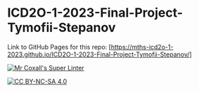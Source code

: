 # ICD2O-1-2023-Final-Project-Tymofii-Stepanov

Link to GitHub Pages for this repo: [https://mths-icd2o-1-2023.github.io/ICD2O-1-2023-Final-Project-Tymofii-Stepanov/]

[![Mr Coxall's Super Linter](https://github.com/<OWNER>/<REPOSITORY>/workflows/Mr%20Coxall's%20Super%20Linter/badge.svg)](https://github.com/<OWNER>/<REPOSITORY>/actions)

[![CC BY-NC-SA 4.0](https://img.shields.io/badge/License-CC%20BY--NC--SA%204.0-blue.svg)](./LICENSE)
